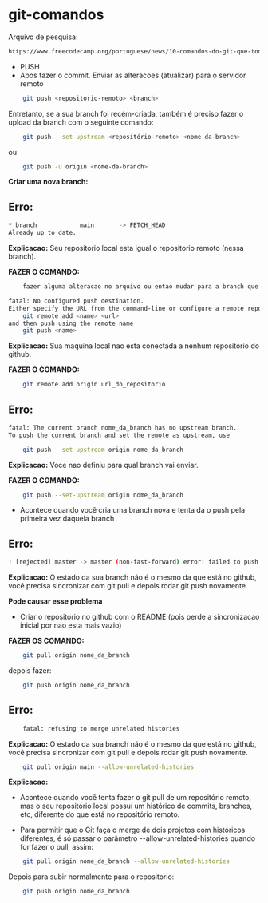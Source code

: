 # git-comandos

Arquivo de pesquisa:
```bash
https://www.freecodecamp.org/portuguese/news/10-comandos-do-git-que-todo-desenvolvedor-deveria-conhecer/
```

- PUSH
- Apos fazer o commit. Enviar as alteracoes (atualizar) para o servidor remoto

```bash
    git push <repositorio-remoto> <branch>
```

Entretanto, se a sua branch foi recém-criada, também é preciso fazer o upload da branch com o seguinte comando:

```bash
    git push --set-upstream <repositório-remoto> <nome-da-branch>
```

ou

```bash
    git push -u origin <nome-da-branch>
```


**Criar uma nova branch:**



## Erro:

```bash
* branch            main       -> FETCH_HEAD
Already up to date.
```

**Explicacao:**
Seu repositorio local esta igual o repositorio remoto (nessa branch).

**FAZER O COMANDO:**

```bash
    fazer alguma alteracao no arquivo ou entao mudar para a branch que tem as modificacoes
```


```bash
fatal: No configured push destination.
Either specify the URL from the command-line or configure a remote repository using
    git remote add <name> <url>
and then push using the remote name
    git push <name>
```
**Explicacao:**
Sua maquina local nao esta conectada a nenhum repositorio do github.

**FAZER O COMANDO:**

```bash
    git remote add origin url_do_repositorio
```

## Erro:

```bash
fatal: The current branch nome_da_branch has no upstream branch.
To push the current branch and set the remote as upstream, use

    git push --set-upstream origin nome_da_branch
```

**Explicacao:**
Voce nao definiu para qual branch vai enviar.

**FAZER O COMANDO:**

```bash
    git push --set-upstream origin nome_da_branch
```

- Acontece quando você cria uma branch nova e tenta da o push pela primeira vez daquela branch

## Erro:

```bash
! [rejected] master -> master (non-fast-forward) error: failed to push some refs to 'https://github.com/USERNAME/REPOSITORY.git' hint: Updates were rejected because the tip of your current branch is behind hint: its remote counterpart. Integrate the remote changes (e.g. hint: 'git pull ...') before pushing again. hint: See the 'Note about fast-forwards' in 'git push --help' for details.
```

**Explicacao:**
O estado da sua branch não é o mesmo da que está no github, você precisa sincronizar com git pull e depois rodar git push novamente.

**Pode causar esse problema** 
- Criar o repositorio no github com o README (pois perde a sincronizacao inicial por nao esta mais vazio)

**FAZER OS COMANDO:**

```bash
    git pull origin nome_da_branch
```
depois fazer:

```bash
    git push origin nome_da_branch
```

## Erro:

```bash
    fatal: refusing to merge unrelated histories
```

**Explicacao:**
O estado da sua branch não é o mesmo da que está no github, você precisa sincronizar com git pull e depois rodar git push novamente.

```bash
    git pull origin main --allow-unrelated-histories
```

**Explicacao:**
- Acontece quando você tenta fazer o git pull de um repositório remoto, mas o seu repositório local possuí um histórico de commits, branches, etc, diferente do que está no repositório remoto.

- Para permitir que o Git faça o merge de dois projetos com históricos diferentes, é só passar o parâmetro --allow-unrelated-histories quando for fazer o pull, assim:

```bash
    git pull origin nome_da_branch --allow-unrelated-histories
```

Depois para subir normalmente para o repositorio:

```bash
    git push origin nome_da_branch
```

